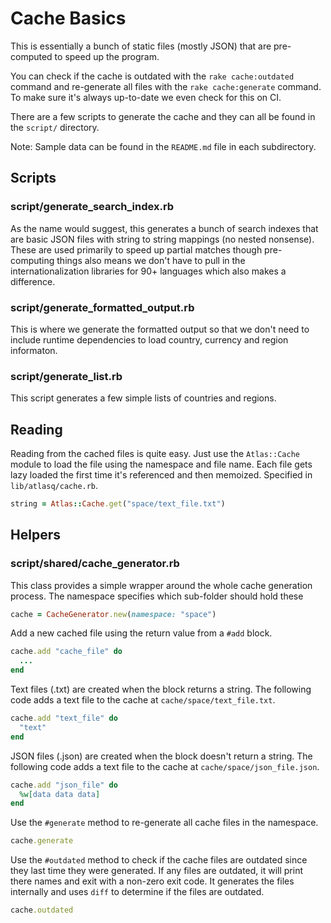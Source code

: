 # Cache Basics

This is essentially a bunch of static files (mostly JSON) that are pre-computed to speed up the program.

You can check if the cache is outdated with the `rake cache:outdated` command and re-generate all files with the `rake cache:generate` command. To make sure it's always up-to-date we even check for this on CI.

There are a few scripts to generate the cache and they can all be found in the `script/` directory.

Note: Sample data can be found in the `README.md` file in each subdirectory.

## Scripts

### script/generate_search_index.rb

As the name would suggest, this generates a bunch of search indexes that are basic JSON files with string to string mappings (no nested nonsense). These are used primarily to speed up partial matches though pre-computing things also means we don't have to pull in the internationalization libraries for 90+ languages which also makes a difference.

### script/generate_formatted_output.rb

This is where we generate the formatted output so that we don't need to include runtime dependencies to load country, currency and region informaton.

### script/generate_list.rb

This script generates a few simple lists of countries and regions.

## Reading

Reading from the cached files is quite easy. Just use the `Atlas::Cache` module to load the file using the namespace and file name. Each file gets lazy loaded the first time it's referenced and then memoized. Specified in `lib/atlasq/cache.rb`.

```rb
string = Atlas::Cache.get("space/text_file.txt")
```

## Helpers

### script/shared/cache_generator.rb

This class provides a simple wrapper around the whole cache generation process. The namespace specifies which sub-folder should hold these 

```rb
cache = CacheGenerator.new(namespace: "space")
```

Add a new cached file using the return value from a `#add` block.

```rb
cache.add "cache_file" do
  ...
end
```

Text files (.txt) are created when the block returns a string. The following code adds a text file to the cache at `cache/space/text_file.txt`.

```rb
cache.add "text_file" do
  "text"
end
```

JSON files (.json) are created when the block doesn't return a string. The following code adds a text file to the cache at `cache/space/json_file.json`.

```rb
cache.add "json_file" do
  %w[data data data]
end
```

Use the `#generate` method to re-generate all cache files in the namespace.

```rb
cache.generate
```

Use the `#outdated` method to check if the cache files are outdated since they last time they were generated. If any files are outdated, it will print there names and exit with a non-zero exit code. It generates the files internally and uses `diff` to determine if the files are outdated.

```rb
cache.outdated
```
